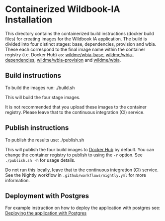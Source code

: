 # Containerized Wildbook-IA Installation

This directory contains the containerized build instructions (docker build files) for creating images for the Wildbook IA application. The build is divided into four distinct stages: base, dependencies, provision and wbia. These each correspond to the final image name within the container registry (i.e. Docker Hub) as: [wildme/wbia-base](https://hub.docker.com/r/wildme/wbia-base), [wildme/wbia-dependencies](https://hub.docker.com/r/wildme/wbia-dependencies), [wildme/wbia-provision](https://hub.docker.com/r/wildme/wbia-provision) and [wildme/wbia](https://hub.docker.com/r/wildme/wbia).

## Build instructions

To build the images run:
    ./build.sh

This will build the four stage images.

It is not recommended that you upload these images to the container registry. Please leave that to the continuous integration (CI) service.

## Publish instructions

To publish the results use:
    ./publish.sh

This will publish the four build images to [Docker Hub](https://hub.docker.com) by default. You can change the container registry to publish to using the `-r` option. See `./publish.sh -h` for usage details.

Do not run this locally, leave that to the continuous integration (CI) service. See the Nightly workflow in `.github/workflows/nightly.yml` for more information.

## Deployment with Postgres

For example instruction on how to deploy the application with postgres see: [Deploying the application with Postgres](deploy-with-prostgres.md)
